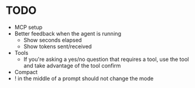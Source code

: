 # TODO

* MCP setup
* Better feedback when the agent is running
  * Show seconds elapsed
  * Show tokens sent/received
* Tools
  * If you're asking a yes/no question that requires a tool, use the tool and take advantage of the tool confirm
* Compact
* ! in the middle of a prompt should not change the mode
